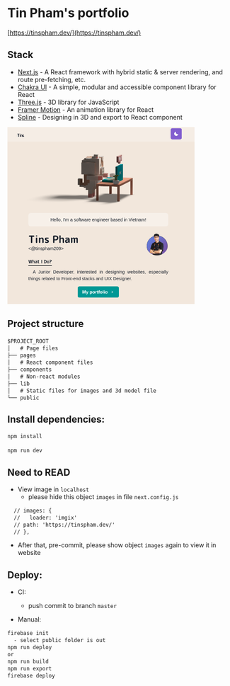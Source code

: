 # Tin Pham's portfolio

[https://tinspham.dev/](https://tinspham.dev/)

## Stack

- [Next.js](https://nextjs.org/) - A React framework with hybrid static & server rendering, and route pre-fetching, etc.
- [Chakra UI](https://chakra-ui.com/) - A simple, modular and accessible component library for React
- [Three.js](https://threejs.org/) - 3D library for JavaScript
- [Framer Motion](https://www.framer.com/motion/) - An animation library for React
- [Spline](https://spline.design/) - Designing in 3D and export to React component

<img src="./screenshot.png" height="400px">

## Project structure

```
$PROJECT_ROOT
│   # Page files
├── pages
│   # React component files
├── components
│   # Non-react modules
├── lib
│   # Static files for images and 3d model file
└── public
```

## Install dependencies:

```
npm install

npm run dev
```

## Need to READ
- View image in `localhost`
  - please hide this object `images` in file `next.config.js`
```
  // images: {
  //   loader: 'imgix'
  // path: 'https://tinspham.dev/'
  // },
```
- After that, pre-commit, please show object `images` again to view it in website

## Deploy:

- CI:
  - push commit to branch `master`

- Manual:
```
firebase init
  - select public folder is out
npm run deploy
or
npm run build
npm run export
firebase deploy
```
